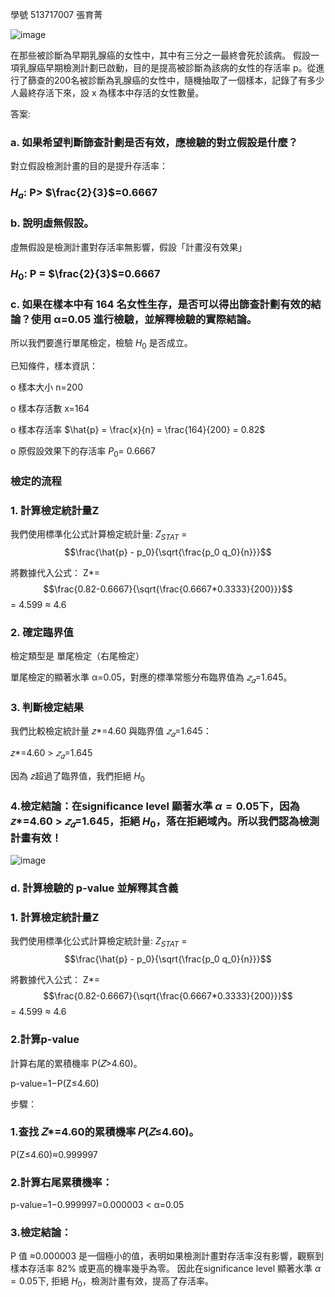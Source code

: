 學號 513717007  張育菁

![image](https://github.com/user-attachments/assets/a56aa696-8296-4fa5-aa2b-923a7463f8ee)

在那些被診斷為早期乳腺癌的女性中，其中有三分之一最終會死於該病。
假設一項乳腺癌早期檢測計劃已啟動，目的是提高被診斷為該病的女性的存活率 p。從進行了篩查的200名被診斷為乳腺癌的女性中，隨機抽取了一個樣本，記錄了有多少人最終存活下來，設 x 為樣本中存活的女性數量。



答案:


### a. 如果希望判斷篩查計劃是否有效，應檢驗的對立假設是什麼？

對立假設檢測計畫的目的是提升存活率：

### $H_a$: P> $\frac{2}{3}$=0.6667


### b. 說明虛無假設。
虛無假設是檢測計畫對存活率無影響，假設「計畫沒有效果」

### $H_0$: P = $\frac{2}{3}$=0.6667


### c. 如果在樣本中有 164 名女性生存，是否可以得出篩查計劃有效的結論？使用 α=0.05 進行檢驗，並解釋檢驗的實際結論。

所以我們要進行單尾檢定，檢驗 $H_0$ 是否成立。

已知條件，樣本資訊：

o	樣本大小 n=200

o	樣本存活數 x=164

o	樣本存活率 $\hat{p} = \frac{x}{n} = \frac{164}{200} = 0.82$

o	原假設效果下的存活率 $P_0$= 0.6667

### 檢定的流程

### 1. 計算檢定統計量Z

我們使用標準化公式計算檢定統計量:  $Z_{STAT}$ = $$\frac{\hat{p} - p_0}{\sqrt{\frac{p_0 q_0}{n}}}$$

將數據代入公式： Z*= $$\frac{0.82-0.6667}{\sqrt{\frac{0.6667*0.3333}{200}}}$$ = 4.599 ${\approx}$ 4.6

### 2. 確定臨界值

檢定類型是 單尾檢定（右尾檢定）

單尾檢定的顯著水準 α=0.05，對應的標準常態分布臨界值為 $𝑧_𝛼$=1.645。

### 3. 判斷檢定結果

我們比較檢定統計量 𝑧*=4.60 與臨界值 $𝑧_𝛼$=1.645：

 𝑧*=4.60 > $𝑧_𝛼$=1.645

 因為 𝑧超過了臨界值，我們拒絕 $H_0$
​
### 4.檢定結論：在significance level 顯著水準 $\alpha = 0.05$下，因為 𝑧*=4.60 > $𝑧_𝛼$=1.645，拒絕 $H_0$，落在拒絕域內。所以我們認為檢測計畫有效！

![image](https://github.com/user-attachments/assets/58127144-da30-47b5-b697-3dfebf25ae36)





### d. 計算檢驗的 p-value 並解釋其含義

### 1. 計算檢定統計量Z

我們使用標準化公式計算檢定統計量:  $Z_{STAT}$ = $$\frac{\hat{p} - p_0}{\sqrt{\frac{p_0 q_0}{n}}}$$

將數據代入公式： Z*= $$\frac{0.82-0.6667}{\sqrt{\frac{0.6667*0.3333}{200}}}$$ = 4.599 ${\approx}$ 4.6

### 2.計算p-value

計算右尾的累積機率 P(𝑍>4.60)。

p-value=1−P(Z≤4.60)

步驟：

### 1.查找 𝑍*=4.60的累積機率 𝑃(𝑍≤4.60)。

P(Z≤4.60)≈0.999997

### 2.計算右尾累積機率：

p-value=1−0.999997=0.000003 < α=0.05 

### 3.檢定結論：

P 值 ≈0.000003 是一個極小的值，表明如果檢測計畫對存活率沒有影響，觀察到樣本存活率 82% 或更高的機率幾乎為零。
因此在significance level 顯著水準 $\alpha = 0.05$下, 拒絕 $H_0$，檢測計畫有效，提高了存活率。




